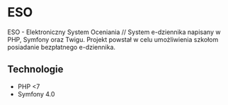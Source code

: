 # ESO
ESO - Elektroniczny System Oceniania // System e-dziennika napisany w PHP, Symfony oraz Twigu. Projekt powstał w celu umożliwienia szkołom posiadanie bezpłatnego e-dziennika.
## Technologie
 * PHP <7
 * Symfony 4.0
